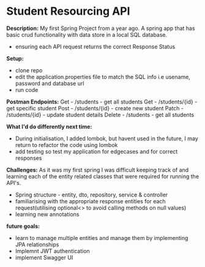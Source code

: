 # Student Resourcing API  

**Description:**
My first Spring Project from a year ago. A spring app that has basic crud functionality with data store in a local SQL database.
- ensuring each API request returns the correct Response Status

**Setup:**
- clone repo
- edit the application.properties file to match the SQL info i.e usename, password and database url
- run code

**Postman Endpoints:**
Get - /students - get all students
Get - /students/{id} - get specific student
Post - /students/{id} - create new student
Patch - /students/{id} - update student details
Delete - /students - get all students

**What I'd do differently next time:**
- During initialisation, I added lombok, but havent used in the future, I may return to refactor the code using lombok
- add testing so test my application for edgecases and for correct responses

**Challenges:**
As it was my first spring I was difficult keeping track of and learning each of the entity related classes that were required for running the API's.
- Spring structure - entity, dto, repository, service & controller
- familiarising with the appropriate response entities for each request(utilising optional<> to avoid calling methods on null values)
- learning new annotations

**future goals:**
- learn to manage multiple entities and manage them by implementing JPA relationships
- Implemnt JWT authentication
- implement Swagger UI

